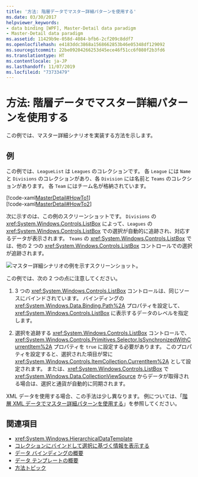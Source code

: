 ```yaml
---
title: '方法: 階層データでマスター詳細パターンを使用する'
ms.date: 03/30/2017
helpviewer_keywords:
- data binding [WPF], Master-Detail data paradigm
- Master-Detail data paradigm
ms.assetid: 11429b9e-058d-4084-bfb6-2cf209c8ddf7
ms.openlocfilehash: e4183ddc3868a1568662853b46e05348df129092
ms.sourcegitcommit: 22be09204266253d45ece46f51cc6f080f2b3fd6
ms.translationtype: HT
ms.contentlocale: ja-JP
ms.lasthandoff: 11/07/2019
ms.locfileid: "73733479"
---
```

# <a name="how-to-use-the-master-detail-pattern-with-hierarchical-data"></a>方法: 階層データでマスター詳細パターンを使用する
この例では、マスター詳細シナリオを実装する方法を示します。  
  
## <a name="example"></a>例  
 この例では、`LeagueList` は `Leagues` のコレクションです。 各 `League` には `Name` と `Divisions` のコレクションがあり、各 `Division` には名前と `Teams` のコレクションがあります。 各 `Team` にはチーム名が格納されています。  
  
 [!code-xaml[MasterDetail#HowTo1](~/samples/snippets/visualbasic/VS_Snippets_Wpf/MasterDetail/VisualBasic/Page1.xaml#howto1)]  
[!code-xaml[MasterDetail#HowTo2](~/samples/snippets/visualbasic/VS_Snippets_Wpf/MasterDetail/VisualBasic/Page1.xaml#howto2)]  
  
 次に示すのは、この例のスクリーンショットです。 `Divisions` の <xref:System.Windows.Controls.ListBox> によって、`Leagues` の <xref:System.Windows.Controls.ListBox> での選択が自動的に追跡され、対応するデータが表示されます。 `Teams` の <xref:System.Windows.Controls.ListBox> では、他の 2 つの <xref:System.Windows.Controls.ListBox> コントロールでの選択が追跡されます。  
  
 ![マスター詳細シナリオの例を示すスクリーンショット。](./media/how-to-use-the-master-detail-pattern-with-hierarchical-data/databinding-master-detail-scenario.png)  
  
 この例では、次の 2 つの点に注意してください。  
  
1. 3 つの <xref:System.Windows.Controls.ListBox> コントロールは、同じソースにバインドされています。 バインディングの <xref:System.Windows.Data.Binding.Path%2A> プロパティを設定して、<xref:System.Windows.Controls.ListBox> に表示するデータのレベルを指定します。  
  
2. 選択を追跡する <xref:System.Windows.Controls.ListBox> コントロールで、<xref:System.Windows.Controls.Primitives.Selector.IsSynchronizedWithCurrentItem%2A> プロパティを `true` に設定する必要があります。 このプロパティを設定すると、選択された項目が常に <xref:System.Windows.Controls.ItemCollection.CurrentItem%2A> として設定されます。 または、<xref:System.Windows.Controls.ListBox> で <xref:System.Windows.Data.CollectionViewSource> からデータが取得される場合は、選択と通貨が自動的に同期されます。  
  
 XML データを使用する場合、この手法は少し異なります。 例については、「[階層 XML データでマスター詳細パターンを使用する](how-to-use-the-master-detail-pattern-with-hierarchical-xml-data.md)」を参照してください。  
  
## <a name="see-also"></a>関連項目

- <xref:System.Windows.HierarchicalDataTemplate>
- [コレクションにバインドして選択に基づく情報を表示する](how-to-bind-to-a-collection-and-display-information-based-on-selection.md)
- [データ バインディングの概要](../../../desktop-wpf/data/data-binding-overview.md)
- [データ テンプレートの概要](data-templating-overview.md)
- [方法トピック](data-binding-how-to-topics.md)
